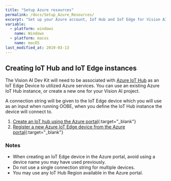 ```yaml
---
title: "Setup Azure resources"
permalink: /docs/Setup_Azure_Resources/
excerpt: "Set up your Azure account, IoT Hub and IoT Edge for Vision AI Dev Kit"
variable:
  - platform: windows
    name: Windows
  - platform: macos
    name: macOS
last_modified_at: 2019-03-13
---
```


## Creating IoT Hub and IoT Edge instances

The Vision AI Dev Kit will need to be associated with [Azure IoT Hub](https://azure.microsoft.com/en-us/services/iot-hub/) as an IoT Edge Device to utilized Azure services. You can use an existing Azure IoT Hub instance, or create a new one for your Vision AI project.

A connection string will be given to the IoT Edge device which you will use as an input when running OOBE, when you define the IoT Hub instance the device will connect to.

1. [Create an IoT hub using the Azure portal](https://docs.microsoft.com/en-us/azure/iot-hub/iot-hub-create-through-portal){:target="_blank"}
2. [Register a new Azure IoT Edge device from the Azure portal](https://docs.microsoft.com/en-us/azure/iot-edge/how-to-register-device-portal){:target="_blank"}

### Notes

- When creating an IoT Edge device in the Azure portal, avoid using a device name you may have used previously.
- Do not use a single connection string for multiple devices.
- You may use any IoT Hub Region available in the Azure portal.
